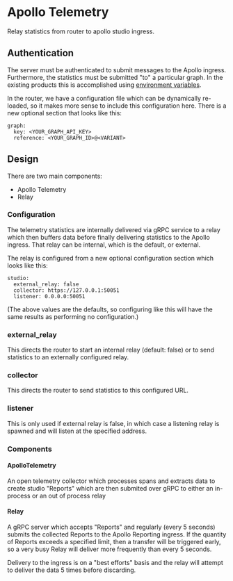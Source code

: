 # Apollo Telemetry
Relay statistics from router to apollo studio ingress.

## Authentication

The server must be authenticated to submit messages to the Apollo ingress.
Furthermore, the statistics must be submitted "to" a particular graph. In
the existing products this is accomplished using [environment variables](https://www.apollographql.com/docs/federation/managed-federation/setup/#4-connect-the-gateway-to-studio).

In the router, we have a configuration file which can be dynamically
re-loaded, so it makes more sense to include this configuration here. There
is a new optional section that looks like this:

```
graph:
  key: <YOUR_GRAPH_API_KEY>
  reference: <YOUR_GRAPH_ID>@<VARIANT>
```

## Design

There are two main components:
 - Apollo Telemetry
 - Relay

### Configuration

The telemetry statistics are internally delivered via gRPC service to a relay
which then buffers data before finally delivering statistics to the Apollo
ingress. That relay can be internal, which is the default, or external.

The relay is configured from a new optional configuration section which looks
like this:

```
studio:
  external_relay: false
  collector: https://127.0.0.1:50051
  listener: 0.0.0.0:50051
```

(The above values are the defaults, so configuring like this will have the same
results as performing no configuration.)

### external_relay

This directs the router to start an internal relay (default: false) or to send
statistics to an externally configured relay.

### collector

This directs the router to send statistics to this configured URL.

### listener

This is only used if external relay is false, in which case a listening relay
is spawned and will listen at the specified address.

### Components

#### ApolloTelemetry

An open telemetry collector which processes spans and extracts data to
create studio "Reports" which are then submited over gRPC to either an
in-process or an out of process relay

#### Relay

A gRPC server which accepts "Reports" and regularly (every 5 seconds)
submits the collected Reports to the Apollo Reporting ingress. If the
quantity of Reports exceeds a specified limit, then a transfer will
be triggered early, so a very busy Relay will deliver more frequently
than every 5 seconds.

Delivery to the ingress is on a "best efforts" basis and the relay
will attempt to deliver the data 5 times before discarding. 

